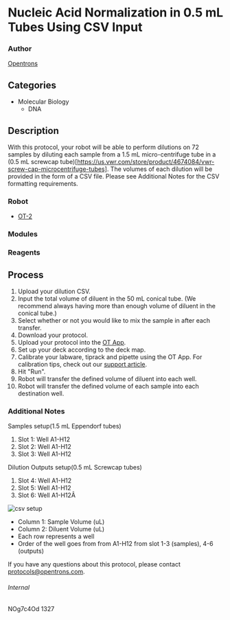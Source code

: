 # Nucleic Acid Normalization in 0.5 mL Tubes Using CSV Input

### Author
[Opentrons](http://www.opentrons.com/)

## Categories
* Molecular Biology
    * DNA

## Description
With this protocol, your robot will be able to perform dilutions on 72 samples by diluting each sample from a 1.5 mL micro-centrifuge tube in a (0.5 mL screwcap tube)[https://us.vwr.com/store/product/4674084/vwr-screw-cap-microcentrifuge-tubes]. The volumes of each dilution will be provided in the form of a CSV file. Please see Additional Notes for the CSV formatting requirements.

### Robot
* [OT-2](https://opentrons.com/ot-2)

### Modules

### Reagents

## Process
1. Upload your dilution CSV.
2. Input the total volume of diluent in the 50 mL conical tube. (We recommend always having more than enough volume of diluent in the conical tube.)
3. Select whether or not you would like to mix the sample in after each transfer.
4. Download your protocol.
5. Upload your protocol into the [OT App](https://opentrons.com/ot-app).
6. Set up your deck according to the deck map.
7. Calibrate your labware, tiprack and pipette using the OT App. For calibration tips, check out our [support article](https://support.opentrons.com/ot-2/getting-started-software-setup/deck-calibration).
8. Hit "Run".
9. Robot will transfer the defined volume of diluent into each well.
10. Robot will transfer the defined volume of each sample into each destination well.

### Additional Notes
Samples setup(1.5 mL Eppendorf tubes)
1. Slot 1: Well A1-H12
2. Slot 2: Well A1-H12
3. Slot 3: Well A1-H12

Dilution Outputs setup(0.5 mL Screwcap tubes)
1. Slot 4: Well A1-H12
2. Slot 5: Well A1-H12
3. Slot 6: Well A1-H12Â

![csv setup](https://s3.amazonaws.com/opentrons-protocol-library-website/custom-README-images/1327-van-andel-research-institute/csv_layout.png)  
* Column 1: Sample Volume (uL)
* Column 2: Diluent Volume (uL)
* Each row represents a well
* Order of the well goes from from A1-H12 from slot 1-3 (samples), 4-6 (outputs)

If you have any questions about this protocol, please contact protocols@opentrons.com.

###### Internal
NOg7c4Od
1327
